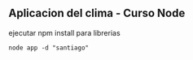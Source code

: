 ## Aplicacion del clima - Curso Node



ejecutar npm install para librerias

```
node app -d "santiago"
````
